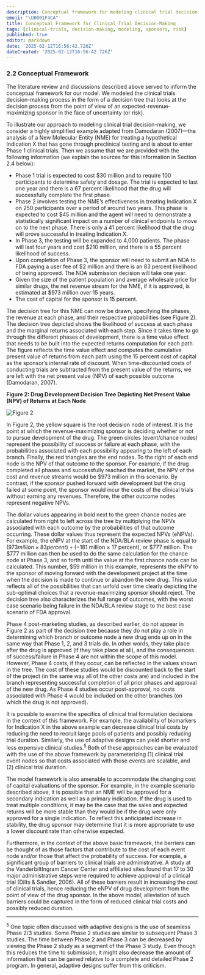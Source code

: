```yaml
---
description: Conceptual framework for modeling clinical trial decision-making using a decision tree approach from the perspective of a revenue-maximizing sponsor.
emoji: "\U0001F4CA"
title: Conceptual Framework for Clinical Trial Decision-Making
tags: [clinical-trials, decision-making, modeling, sponsors, risk]
published: true
editor: markdown
date: '2025-02-12T16:56:42.726Z'
dateCreated: '2025-02-12T16:56:42.726Z'
---
```

### 2.2 Conceptual Framework

The literature review and discussions described above served to inform the conceptual framework for our model. We modeled the clinical trials decision-making process in the form of a decision tree that looks at the decision process from the point of view of an expected-revenue-maximizing sponsor in the face of uncertainty (or risk).

To illustrate our approach to modeling clinical trial decision-making, we consider a highly simplified example adapted from Damodaran (2007)—the analysis of a New Molecular Entity (NME) for treating a hypothetical Indication X that has gone through preclinical testing and is about to enter Phase 1 clinical trials. Then we assume that we are provided with the following information (we explain the sources for this information in Section 2.4 below):

- Phase 1 trial is expected to cost $30 million and to require 100 participants to determine safety and dosage. The trial is expected to last one year and there is a 67 percent likelihood that the drug will successfully complete the first phase.
- Phase 2 involves testing the NME’s effectiveness in treating Indication X on 250 participants over a period of around two years. This phase is expected to cost $45 million and the agent will need to demonstrate a statistically significant impact on a number of clinical endpoints to move on to the next phase. There is only a 41 percent likelihood that the drug will prove successful in treating Indication X.
- In Phase 3, the testing will be expanded to 4,000 patients. The phase will last four years and cost $210 million, and there is a 55 percent likelihood of success.
- Upon completion of Phase 3, the sponsor will need to submit an NDA to FDA paying a user fee of $2 million and there is an 83 percent likelihood of being approved. The NDA submission decision will take one year.
- Given the size of the patient population and average wholesale price for similar drugs, the net revenue stream for the NME, if it is approved, is estimated at $973 million over 15 years.
- The cost of capital for the sponsor is 15 percent.

The decision tree for this NME can now be drawn, specifying the phases, the revenue at each phase, and their respective probabilities (see Figure 2). The decision tree depicted shows the likelihood of success at each phase and the marginal returns associated with each step. Since it takes time to go through the different phases of development, there is a time value effect that needs to be built into the expected returns computation for each path. The figure reflects the time value effect and computes the cumulative present value of returns from each path using the 15 percent cost of capital as the sponsor’s internal rate of discount. When time-discounted costs of conducting trials are subtracted from the present value of the returns, we are left with the net present value (NPV) of each possible outcome (Damodaran, 2007).

**Figure 2: Drug Development Decision Tree Depicting Net Present Value (NPV) of Returns at Each Node**

![Figure 2](https://aspe.hhs.gov/sites/default/files/private/images-reports/examination-clinical-trial-costs-and-barriers-drug-development/Figure%202.png)

In Figure 2, the yellow square is the root decision node of interest. It is the point at which the revenue-maximizing sponsor is deciding whether or not to pursue development of the drug. The green circles (event/chance nodes) represent the possibility of success or failure at each phase, with the probabilities associated with each possibility appearing to the left of each branch. Finally, the red triangles are the end nodes. To the right of each end node is the NPV of that outcome to the sponsor. For example, if the drug completed all phases and successfully reached the market, the NPV of the cost and revenue streams would be $973 million in this scenario. By contrast, if the sponsor pushed forward with development but the drug failed at some point, the sponsor would incur the costs of the clinical trials without earning any revenues. Therefore, the other outcome nodes represent negative NPVs.

The dollar values appearing in bold next to the green chance nodes are calculated from right to left across the tree by multiplying the NPVs associated with each outcome by the probabilities of that outcome occurring. These dollar values thus represent the expected NPVs (eNPVs). For example, the eNPV at the start of the NDA/BLA review phase is equal to ($973 million × 83 percent) + (-$181 million × 17 percent), or $777 million. The $777 million can then be used to do the same calculation for the chance node at Phase 3, and so forth until the value at the first chance node can be calculated. This number, $59 million in this example, represents the eNPV to the sponsor of moving forward with the development project at the time when the decision is made to continue or abandon the new drug. This value reflects all of the possibilities that can unfold over time clearly depicting the sub-optimal choices that a revenue-maximizing sponsor should reject. The decision tree also characterizes the full range of outcomes, with the worst case scenario being failure in the NDA/BLA review stage to the best case scenario of FDA approval.

Phase 4 post-marketing studies, as described earlier, do not appear in Figure 2 as part of the decision tree because they do not play a role in determining which branch or outcome node a new drug ends up on in the same way that Phase 1, 2, and 3 trials do. In other words, they take place after the drug is approved (if they take place at all), and the consequences of success/failure in Phase 4 are not within the scope of this model. However, Phase 4 costs, if they occur, can be reflected in the values shown in the tree. The cost of these studies would be discounted back to the start of the project (in the same way all of the other costs are) and included in the branch representing successful completion of all prior phases and approval of the new drug. As Phase 4 studies occur post-approval, no costs associated with Phase 4 would be included on the other branches (on which the drug is not approved).

It is possible to examine the specifics of clinical trial formulation decisions in the context of this framework. For example, the availability of biomarkers for Indication X in the above example can decrease clinical trial costs by reducing the need to recruit large pools of patients and possibly reducing trial duration. Similarly, the use of adaptive designs can yield shorter and less expensive clinical studies.<sup>5</sup> Both of these approaches can be evaluated with the use of the above framework by parameterizing (1) clinical trial event nodes so that costs associated with those events are scalable, and (2) clinical trial duration.

The model framework is also amenable to accommodate the changing cost of capital evaluations of the sponsor. For example, in the example scenario described above, it is possible that an NME will be approved for a secondary indication as well as a primary indication. If the drug is used to treat multiple conditions, it may be the case that the sales and expected returns will be more stable than they would be if the drug were only approved for a single indication. To reflect this anticipated increase in stability, the drug sponsor may determine that it is more appropriate to use a lower discount rate than otherwise expected.

Furthermore, in the context of the above basic framework, the barriers can be thought of as those factors that contribute to the cost of each event node and/or those that affect the probability of success. For example, a significant group of barriers to clinical trials are administrative. A study at the VanderbiltIngram Cancer Center and affiliated sites found that 17 to 30 major administrative steps were required to achieve approval of a clinical trial (Dilts & Sandler, 2006). All of these barriers result in increasing the cost of clinical trials, hence reducing the eNPV of drug development from the point of view of the drug sponsor. In the above model, alleviation of such barriers could be captured in the form of reduced clinical trial costs and possibly reduced duration.

---

<sup>5</sup> One topic often discussed with adaptive designs is the use of seamless Phase 2/3 studies. Some Phase 2 studies are similar to subsequent Phase 3 studies. The time between Phase 2 and Phase 3 can be decreased by viewing the Phase 2 study as a segment of the Phase 3 study. Even though this reduces the time to submission, it might also decrease the amount of information that can be gained relative to a complete and detailed Phase 2 program. In general, adaptive designs suffer from this criticism.


